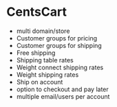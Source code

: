 # CentsCart
* multi domain/store
* Customer groups for pricing
* Customer groups for shipping
* Free shipping
* Shipping table rates
* Weight connect shipping rates
* Weight shipping rates
* Ship on account
* option to checkout and pay later
* multiple email/users per account
